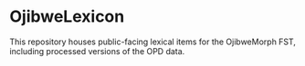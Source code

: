 # OjibweLexicon

This repository houses public-facing lexical items for the OjibweMorph FST, including processed versions of the OPD data.
